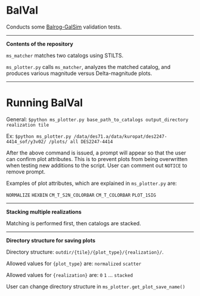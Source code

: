 # BalVal

Conducts some [Balrog-GalSim](https://github.com/sweverett/Balrog-GalSim) validation tests.

___
**Contents of the repository**

`ms_matcher` matches two catalogs using STILTS.

`ms_plotter.py` calls `ms_matcher`, analyzes the matched catalog, and produces various magnitude versus Delta-magnitude plots.

___

# Running BalVal

General: `$python ms_plotter.py base_path_to_catalogs output_directory realization tile`

Ex: `$python ms_plotter.py /data/des71.a/data/kuropat/des2247-4414_sof/y3v02/ /plots/ all DES2247-4414`

After the above command is issued, a prompt will appear so that the user can confirm plot attributes. This is to prevent plots from being overwritten when testing new additions to the script. User can comment out `NOTICE` to remove prompt.

Examples of plot attributes, which are explained in `ms_plotter.py` are:

`NORMALIZE` `HEXBIN` `CM_T_S2N_COLORBAR` `CM_T_COLORBAR`  `PLOT_1SIG`

___

**Stacking multiple realizations**

Matching is performed first, then catalogs are stacked.

___

**Directory structure for saving plots**

Directory structure: `outdir/{tile}/{plot_type}/{realization}/`.

Allowed values for `{plot_type}` are: `normalized` `scatter`

Allowed values for `{realization}` are: `0` `1` ... `stacked`

User can change directory structure in `ms_plotter.get_plot_save_name()`

